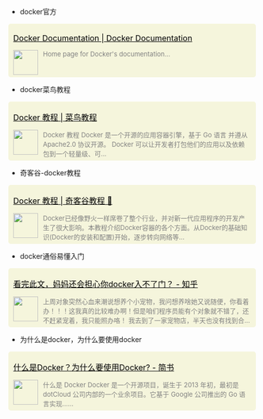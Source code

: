 
- docker官方


<div name="section_div" style="background-color:#f5f5dc;padding:5px 10px;width:480px;border-radius:5px;margin-top:15px;"><div><p><font size=3 style="color:black;"><a href="https://docs.docker.com/" _target="blank" style="color:black;">Docker Documentation | Docker Documentation</a></font></p></div><div style="display:flex;display:-webkit-flex;"><div style="width:50px;"><img style="width:50px;" src="https://docs.docker.com/favicon.ico" /></div><div style="flex:1;-webkit-flex:1;padding-left:10px;overflow:hidden;"><font size=2 color=grey>Home page for Docker's documentation...</font></div></div></div>

- docker菜鸟教程

<div name="section_div" style="background-color:#f5f5dc;padding:5px 10px;width:480px;border-radius:5px;margin-top:15px;"><div><p><font size=3 style="color:black;"><a href="https://www.runoob.com/docker/docker-tutorial.html" _target="blank" style="color:black;">Docker 教程 | 菜鸟教程</a></font></p></div><div style="display:flex;display:-webkit-flex;"><div style="width:50px;"><img style="width:50px;" src="https://www.runoob.com/favicon.ico" /></div><div style="flex:1;-webkit-flex:1;padding-left:10px;overflow:hidden;"><font size=2 color=grey>Docker 教程   Docker 是一个开源的应用容器引擎，基于 Go 语言   并遵从 Apache2.0 协议开源。 Docker 可以让开发者打包他们的应用以及依赖包到一个轻量级、可...</font></div></div></div>

- 奇客谷-docker教程

<div name="section_div" style="background-color:#f5f5dc;padding:5px 10px;width:480px;border-radius:5px;margin-top:15px;"><div><p><font size=3 style="color:black;"><a href="https://www.qikegu.com/docs/2954" _target="blank" style="color:black;">Docker 教程 | 奇客谷教程 💯</a></font></p></div><div style="display:flex;display:-webkit-flex;"><div style="width:50px;"><img style="width:50px;" src="https://www.qikegu.com/favicon.ico" /></div><div style="flex:1;-webkit-flex:1;padding-left:10px;overflow:hidden;"><font size=2 color=grey>Docker已经像野火一样席卷了整个行业，并对新一代应用程序的开发产生了很大影响。本教程介绍Docker容器的各个方面。从Docker的基础知识(Docker的安装和配置)开始，逐步转向网络等...</font></div></div></div>

- docker通俗易懂入门

<div name="section_div" style="background-color:#f5f5dc;padding:5px 10px;width:480px;border-radius:5px;margin-top:15px;"><div><p><font size=3 style="color:black;"><a href="https://zhuanlan.zhihu.com/p/70154594" _target="blank" style="color:black;">看完此文，妈妈还会担心你docker入不了门？ - 知乎</a></font></p></div><div style="display:flex;display:-webkit-flex;"><div style="width:50px;"><img style="width:50px;" src="https://zhuanlan.zhihu.com/favicon.ico" /></div><div style="flex:1;-webkit-flex:1;padding-left:10px;overflow:hidden;"><font size=2 color=grey>上周对象突然心血来潮说想养个小宠物，我问想养啥她又说随便，你看着办！！！这我真的比较难办啊！但是咱们程序员能有个对象就不错了，还不赶紧宠着，我只能照办咯！ 我去到了一家宠物店，半天也没有找到合...</font></div></div></div>

- 为什么是docker，为什么要使用docker

<div name="section_div" style="background-color:#f5f5dc;padding:5px 10px;width:480px;border-radius:5px;margin-top:15px;"><div><p><font size=3 style="color:black;"><a href="https://www.jianshu.com/p/3bfa8d09bc8b" _target="blank" style="color:black;">什么是Docker？为什么要使用Docker? - 简书</a></font></p></div><div style="display:flex;display:-webkit-flex;"><div style="width:50px;"><img style="width:50px;" src="https://www.jianshu.com/favicon.ico" /></div><div style="flex:1;-webkit-flex:1;padding-left:10px;overflow:hidden;"><font size=2 color=grey>什么是 Docker Docker 是一个开源项目，诞生于 2013 年初，最初是 dotCloud 公司内部的一个业余项目。它基于 Google 公司推出的 Go 语言实现......</font></div></div></div>


